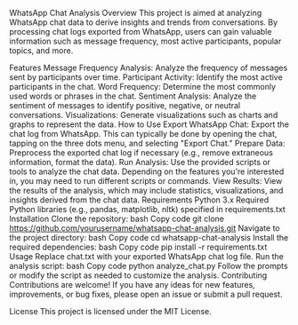 WhatsApp Chat Analysis
Overview
This project is aimed at analyzing WhatsApp chat data to derive insights and trends from conversations. By processing chat logs exported from WhatsApp, users can gain valuable information such as message frequency, most active participants, popular topics, and more.

Features
Message Frequency Analysis: Analyze the frequency of messages sent by participants over time.
Participant Activity: Identify the most active participants in the chat.
Word Frequency: Determine the most commonly used words or phrases in the chat.
Sentiment Analysis: Analyze the sentiment of messages to identify positive, negative, or neutral conversations.
Visualizations: Generate visualizations such as charts and graphs to represent the data.
How to Use
Export WhatsApp Chat: Export the chat log from WhatsApp. This can typically be done by opening the chat, tapping on the three dots menu, and selecting "Export Chat."
Prepare Data: Preprocess the exported chat log if necessary (e.g., remove extraneous information, format the data).
Run Analysis: Use the provided scripts or tools to analyze the chat data. Depending on the features you're interested in, you may need to run different scripts or commands.
View Results: View the results of the analysis, which may include statistics, visualizations, and insights derived from the chat data.
Requirements
Python 3.x
Required Python libraries (e.g., pandas, matplotlib, nltk) specified in requirements.txt
Installation
Clone the repository:
bash
Copy code
git clone https://github.com/yourusername/whatsapp-chat-analysis.git
Navigate to the project directory:
bash
Copy code
cd whatsapp-chat-analysis
Install the required dependencies:
bash
Copy code
pip install -r requirements.txt
Usage
Replace chat.txt with your exported WhatsApp chat log file.
Run the analysis script:
bash
Copy code
python analyze_chat.py
Follow the prompts or modify the script as needed to customize the analysis.
Contributing
Contributions are welcome! If you have any ideas for new features, improvements, or bug fixes, please open an issue or submit a pull request.

License
This project is licensed under the MIT License.
